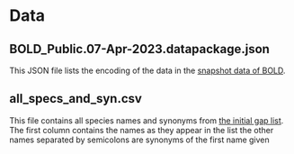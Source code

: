 # Data
## BOLD_Public.07-Apr-2023.datapackage.json
This JSON file lists the encoding of the data in the [snapshot data of BOLD](https://v4.boldsystems.org/index.php/datapackages).  
## all_specs_and_syn.csv
This file contains all species names and synonyms from [the initial gap list](https://bioscan-germany.de/gap_list/). The first column contains the names as they appear in the list the other names separated by semicolons are synonyms of the first name given
